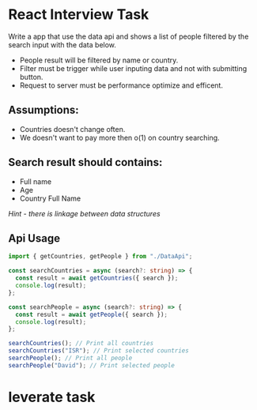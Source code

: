 # React Interview Task

Write a app that use the data api and shows a list of people filtered by the search input with the data below.

- People result will be filtered by name or country.
- Filter must be trigger while user inputing data and not with submitting button.
- Request to server must be performance optimize and efficent.

## Assumptions:

- Countries doesn't change often.
- We doesn't want to pay more then o(1) on country searching.

## Search result should contains:

- Full name
- Age
- Country Full Name

_Hint - there is linkage between data structures_

## Api Usage

```typescript
import { getCountries, getPeople } from "./DataApi";

const searchCountries = async (search?: string) => {
  const result = await getCountries({ search });
  console.log(result);
};

const searchPeople = async (search?: string) => {
  const result = await getPeople({ search });
  console.log(result);
};

searchCountries(); // Print all countries
searchCountries("ISR"); // Print selected countries
searchPeople(); // Print all people
searchPeople("David"); // Print selected people
```
# leverate task
